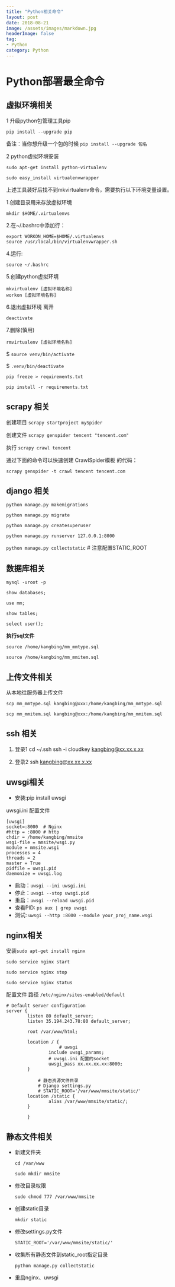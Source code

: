 ```yaml
---
title: "Python相关命令"
layout: post
date: 2018-08-21
image: /assets/images/markdown.jpg
headerImage: false
tag:
- Python
category: Python
---
```



# Python部署最全命令


##  虚拟环境相关

1 升级python包管理工具pip

`pip install --upgrade pip`

备注：当你想升级一个包的时候 `pip install --upgrade 包名`

2 python虚拟环境安装

`sudo apt-get install python-virtualenv`

`sudo easy_install virtualenvwrapper`


上述工具装好后找不到mkvirtualenv命令，需要执行以下环境变量设置。

1.创建目录用来存放虚拟环境

    mkdir $HOME/.virtualenvs
    
2.在~/.bashrc中添加行：

    export WORKON_HOME=$HOME/.virtualenvs
    source /usr/local/bin/virtualenvwrapper.sh
    
4.运行:

    source ~/.bashrc
    
5.创建python虚拟环境

	mkvirtualenv [虚拟环境名称]
	workon [虚拟环境名称]

6.退出虚拟环境 离开 

	deactivate

7.删除(慎用) 

	rmvirtualenv [虚拟环境名称]

$ `source venv/bin/activate`　

$ `.venv/bin/deactivate`


`pip freeze > requirements.txt`


`pip install -r requirements.txt`


## scrapy 相关
创建项目  `scrapy startproject mySpider`

创建文件
`scrapy genspider tencent "tencent.com"`

执行
`scrapy crawl tencent`


通过下面的命令可以快速创建 CrawlSpider模板 的代码：

`scrapy genspider -t crawl tencent tencent.com`


## django 相关

`python manage.py makemigrations`

`python manage.py migrate`

`python manage.py createsuperuser`

`python manage.py runserver 127.0.0.1:8000`

`python manage.py collectstatic` # 注意配置STATIC_ROOT


## 数据库相关

`mysql -uroot -p`

`show databases;`

`use mm;`

`show tables;`

`select user();`

**执行sql文件**

`source /home/kangbing/mm_mmtype.sql`

`source /home/kangbing/mm_mmitem.sql`


## 上传文件相关
从本地往服务器上传文件

	scp mm_mmtype.sql kangbing@xxx:/home/kangbing/mm_mmtype.sql

	scp mm_mmitem.sql kangbing@xxx:/home/kangbing/mm_mmitem.sql


## ssh 相关
1. 登录1
cd ~/.ssh 
ssh -i cloudkey kangbing@xx.xx.x.xx

2. 登录2
ssh kangbing@xx.xx.x.xx

## uwsgi相关

* 安装:pip install uwsgi

uwsgi.ini 配置文件

	[uwsgi]
	socket=:8000  # Nginx 
	#http = :8000 # http
	chdir = /home/kangbing/mmsite
	wsgi-file = mmsite/wsgi.py
	module = mmsite.wsgi
	processes = 4
	threads = 2
	master = True
	pidfile = uwsgi.pid
	daemonize = uwsgi.log



* 启动：`uwsgi --ini uwsgi.ini`
* 停止：`uwsgi --stop uwsgi.pid`
* 重启：`uwsgi --reload uwsgi.pid`
* 查看PID: `ps aux | grep uwsgi`
* 测试: `uwsgi --http :8000 --module your_proj_name.wsgi`

## nginx相关

安装`sudo apt-get install nginx`

`sudo service nginx start`

`sudo service nginx stop`

`sudo service nginx status`

配置文件
路径 `/etc/nginx/sites-enabled/default`


	# Default server configuration
	server {
	        listen 80 default_server;
	        listen 35.194.243.78:80 default_server;
	
	        root /var/www/html;
	
	        location / {
	        			# uwsgi
	                include uwsgi_params;
	                # uwsgi.ini 配置的socket
	                uwsgi_pass xx.xx.xx.xx:8000;
	        }
	
				# 静态资源文件目录
				# Django settings.py
				# STATIC_ROOT='/var/www/mmsite/static/'
	        location /static {
	                alias /var/www/mmsite/static/;
	        }
	
	      	}

## 静态文件相关
* 新建文件夹

	`cd /var/www`

	`sudo mkdir mmsite`

* 修改目录权限

	`sudo chmod 777 /var/www/mmsite`
	
* 创建static目录

	`mkdir static`

* 修改settings.py文件

	`STATIC_ROOT='/var/www/mmsite/static/'`
	
* 收集所有静态文件到static_root指定目录

	`python manage.py collectstatic`
	
* 重启nginx、uwsgi





